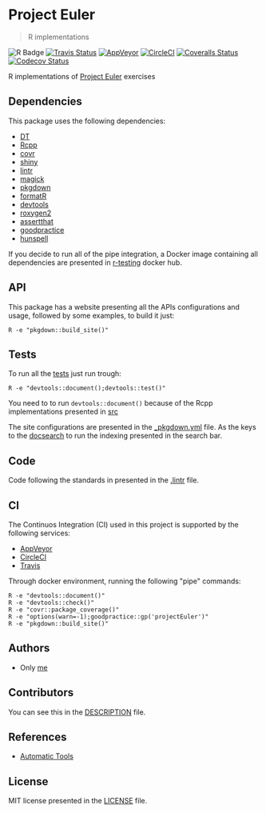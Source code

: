 # Project Euler
> R implementations

![R Badge](https://img.shields.io/badge/R-8/627-orange.svg?longCache=true&style=flat-square)
[![Travis Status](https://img.shields.io/travis/Fazendaaa/project-euler.svg?style=flat-square)](https://travis-ci.org/Fazendaaa/project-euler)
[![AppVeyor](https://img.shields.io/appveyor/ci/Fazendaaa/project-euler.svg?style=flat-square)](https://ci.appveyor.com/project/Fazendaaa/project-euler)
[![CircleCI](https://img.shields.io/circleci/project/github/Fazendaaa/project-euler.svg?style=flat-square)](https://circleci.com/gh/Fazendaaa/project-euler/tree/master)
[![Coveralls Status](https://img.shields.io/coveralls/github/Fazendaaa/project-euler.svg?style=flat-square)](https://coveralls.io/github/Fazendaaa/project-euler?branch=master)
[![Codecov Status](https://img.shields.io/codecov/c/github/Fazendaaa/project-euler.svg?style=flat-square)](https://codecov.io/gh/Fazendaaa/project-euler)

R implementations of [Project Euler](projecteuler.net) exercises

## Dependencies
This package uses the following dependencies:

* [DT](https://cran.r-project.org/web/packages/DT/index.html)
* [Rcpp](https://cran.r-project.org/web/packages/rcpp/index.html)
* [covr](https://cran.r-project.org/web/packages/covr/index.html)
* [shiny](https://cran.r-project.org/web/packages/shiny/index.html)
* [lintr](https://cran.r-project.org/web/packages/lintr/index.html)
* [magick](https://cran.r-project.org/web/packages/magick/index.html)
* [pkgdown](https://cran.r-project.org/web/packages/pkgdown/index.html)
* [formatR](https://cran.r-project.org/web/packages/formatR/index.html)
* [devtools](https://cran.r-project.org/web/packages/devtools/index.html)
* [roxygen2](https://cran.r-project.org/web/packages/roxygen2/index.html)
* [assertthat](https://cran.r-project.org/web/packages/assertthat/index.html)
* [goodpractice](https://cran.r-project.org/web/packages/goodpractice/index.html)
* [hunspell](https://cran.r-project.org/web/packages/hunspell/index.html)

If you decide to run all of the pipe integration, a Docker image containing all dependencies are presented in [r-testing](https://hub.docker.com/r/fazenda/r-testing/) docker hub.

## API
This package has a website presenting all the APIs configurations and usage, followed by some examples, to build it just:
```shell
R -e "pkgdown::build_site()"
```

## Tests
To run all the [tests](./tests) just run trough:
```shell
R -e "devtools::document();devtools::test()"
```

You need to to run `devtools::document()` because of the Rcpp implementations presented in [src](./src)

The site configurations are presented in the [_pkgdown.yml](./_pkgdown.yml) file. As the keys to the [docsearch](https://community.algolia.com/docsearch/) to run the indexing presented in the search bar.

## Code
Code following the standards in presented in the [.lintr](./.lintr) file.

## CI
The Continuos Integration (CI) used in this project is supported by the following services:
* [AppVeyor](https://www.appveyor.com/)
* [CircleCI](https://circleci.com/)
* [Travis](https://travis-ci.org/)

Through docker environment, running the following "pipe" commands:
```shell
R -e "devtools::document()"
R -e "devtools::check()"
R -e "covr::package_coverage()"
R -e "options(warn=-1);goodpractice::gp('projectEuler')"
R -e "pkgdown::build_site()"
```

## Authors
* Only [me](https://github.com/Fazendaaa)

## Contributors
You can see this in the [DESCRIPTION](./DESCRIPTION) file.

## References
* [Automatic Tools](https://masalmon.eu/2017/06/17/automatictools/)

## License
MIT license presented in the [LICENSE](./LICENSE) file.
